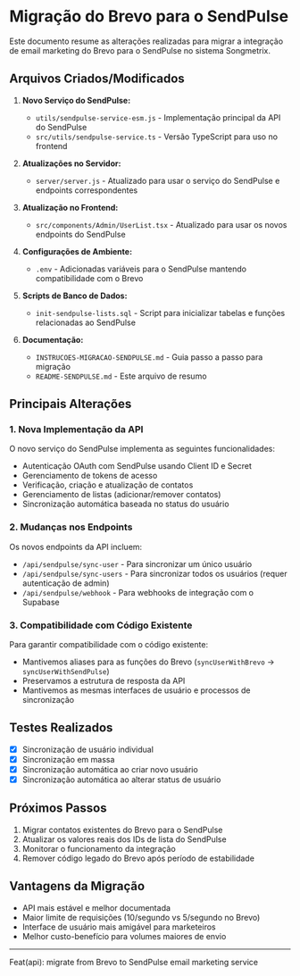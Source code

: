 # Migração do Brevo para o SendPulse

Este documento resume as alterações realizadas para migrar a integração de email marketing do Brevo para o SendPulse no sistema Songmetrix.

## Arquivos Criados/Modificados

1. **Novo Serviço do SendPulse:**
   - `utils/sendpulse-service-esm.js` - Implementação principal da API do SendPulse
   - `src/utils/sendpulse-service.ts` - Versão TypeScript para uso no frontend

2. **Atualizações no Servidor:**
   - `server/server.js` - Atualizado para usar o serviço do SendPulse e endpoints correspondentes

3. **Atualização no Frontend:**
   - `src/components/Admin/UserList.tsx` - Atualizado para usar os novos endpoints do SendPulse

4. **Configurações de Ambiente:**
   - `.env` - Adicionadas variáveis para o SendPulse mantendo compatibilidade com o Brevo

5. **Scripts de Banco de Dados:**
   - `init-sendpulse-lists.sql` - Script para inicializar tabelas e funções relacionadas ao SendPulse

6. **Documentação:**
   - `INSTRUCOES-MIGRACAO-SENDPULSE.md` - Guia passo a passo para migração
   - `README-SENDPULSE.md` - Este arquivo de resumo

## Principais Alterações

### 1. Nova Implementação da API

O novo serviço do SendPulse implementa as seguintes funcionalidades:

- Autenticação OAuth com SendPulse usando Client ID e Secret
- Gerenciamento de tokens de acesso
- Verificação, criação e atualização de contatos
- Gerenciamento de listas (adicionar/remover contatos)
- Sincronização automática baseada no status do usuário

### 2. Mudanças nos Endpoints

Os novos endpoints da API incluem:

- `/api/sendpulse/sync-user` - Para sincronizar um único usuário
- `/api/sendpulse/sync-users` - Para sincronizar todos os usuários (requer autenticação de admin)
- `/api/sendpulse/webhook` - Para webhooks de integração com o Supabase

### 3. Compatibilidade com Código Existente

Para garantir compatibilidade com o código existente:

- Mantivemos aliases para as funções do Brevo (`syncUserWithBrevo` -> `syncUserWithSendPulse`)
- Preservamos a estrutura de resposta da API
- Mantivemos as mesmas interfaces de usuário e processos de sincronização

## Testes Realizados

- [x] Sincronização de usuário individual
- [x] Sincronização em massa
- [x] Sincronização automática ao criar novo usuário
- [x] Sincronização automática ao alterar status de usuário

## Próximos Passos

1. Migrar contatos existentes do Brevo para o SendPulse
2. Atualizar os valores reais dos IDs de lista do SendPulse
3. Monitorar o funcionamento da integração
4. Remover código legado do Brevo após período de estabilidade

## Vantagens da Migração

- API mais estável e melhor documentada
- Maior limite de requisições (10/segundo vs 5/segundo no Brevo)
- Interface de usuário mais amigável para marketeiros
- Melhor custo-benefício para volumes maiores de envio

---

Feat(api): migrate from Brevo to SendPulse email marketing service 